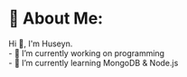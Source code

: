 # 💫 About Me:
Hi 👋, I'm Huseyn.<br>- 🔭 I’m currently working on programming<br>- 🌱 I’m currently learning MongoDB & Node.js

